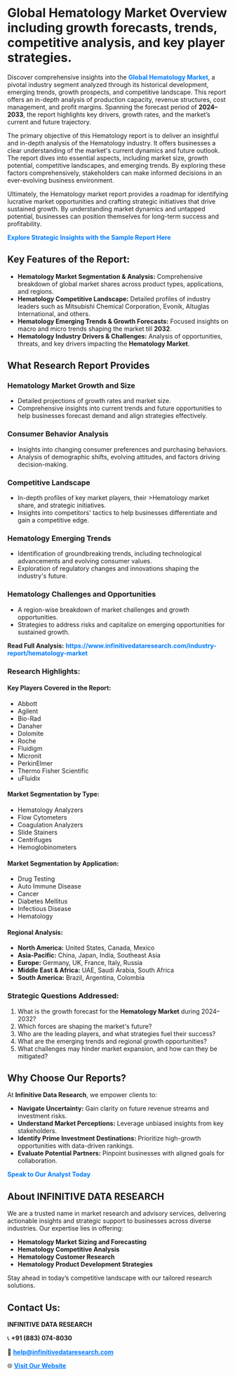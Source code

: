 <h1>Global Hematology Market Overview including growth forecasts, trends, competitive analysis, and key player strategies.</h1>
<p>
Discover comprehensive insights into the 
<a href="https://www.infinitivedataresearch.com/industry-report/hematology-market" rel="dofollow" style="color: #007BFF; text-decoration: none;"><strong>Global Hematology Market</strong></a>, a pivotal industry segment analyzed through its historical development, emerging trends, growth prospects, and competitive landscape. This report offers an in-depth analysis of production capacity, revenue structures, cost management, and profit margins. Spanning the forecast period of <strong>2024–2033</strong>, the report highlights key drivers, growth rates, and the market’s current and future trajectory.
</p>
<p>
The primary objective of this Hematology report is to deliver an insightful and in-depth analysis of the Hematology industry. It offers businesses a clear understanding of the market's current dynamics and future outlook. The report dives into essential aspects, including market size, growth potential, competitive landscapes, and emerging trends. By exploring these factors comprehensively, stakeholders can make informed decisions in an ever-evolving business environment.
</p>
<p>
Ultimately, the Hematology market report provides a roadmap for identifying lucrative market opportunities and crafting strategic initiatives that drive sustained growth. By understanding market dynamics and untapped potential, businesses can position themselves for long-term success and profitability.
</p>
<p>
<a href="https://www.infinitivedataresearch.com/request-sample/reportId=112416" style="color: #007BFF; text-decoration: none;"><strong>Explore Strategic Insights with the Sample Report Here</strong></a>
</p>

<h2>Key Features of the Report:</h2>
<ul>
<li><strong>Hematology Market Segmentation & Analysis:</strong> Comprehensive breakdown of global market shares across product types, applications, and regions.</li>
<li><strong>Hematology Competitive Landscape:</strong> Detailed profiles of industry leaders such as Mitsubishi Chemical Corporation, Evonik, Altuglas International, and others.</li>
<li><strong>Hematology Emerging Trends & Growth Forecasts:</strong> Focused insights on macro and micro trends shaping the market till <strong>2032</strong>.</li>
<li><strong>Hematology Industry Drivers & Challenges:</strong> Analysis of opportunities, threats, and key drivers impacting the <strong>Hematology Market</strong>.</li>
</ul>

<h2>What Research Report Provides</h2>
<h3>Hematology Market Growth and Size</h3>
<ul>
<li>Detailed projections of growth rates and market size.</li>
<li>Comprehensive insights into current trends and future opportunities to help businesses forecast demand and align strategies effectively.</li>
</ul>

<h3>Consumer Behavior Analysis</h3>
<ul>
<li>Insights into changing consumer preferences and purchasing behaviors.</li>
<li>Analysis of demographic shifts, evolving attitudes, and factors driving decision-making.</li>
</ul>

<h3>Competitive Landscape</h3>
<ul>
<li>In-depth profiles of key market players, their >Hematology market share, and strategic initiatives.</li>
<li>Insights into competitors' tactics to help businesses differentiate and gain a competitive edge.</li>
</ul>

<h3>Hematology Emerging Trends</h3>
<ul>
<li>Identification of groundbreaking trends, including technological advancements and evolving consumer values.</li>
<li>Exploration of regulatory changes and innovations shaping the industry's future.</li>
</ul>

<h3>Hematology Challenges and Opportunities</h3>
<ul>
<li>A region-wise breakdown of market challenges and growth opportunities.</li>
<li>Strategies to address risks and capitalize on emerging opportunities for sustained growth.</li>
</ul>
<p><strong>Read Full Analysis:</strong> <a href="https://www.infinitivedataresearch.com/industry-report/hematology-market" rel="dofollow" style="color: #007BFF; text-decoration: none;"><strong>https://www.infinitivedataresearch.com/industry-report/hematology-market</strong></a></p>
<h3>Research Highlights:</h3>
<h4>Key Players Covered in the Report:</h4>
<ul><li>Abbott</li><li>Agilent</li><li>Bio-Rad</li><li>Danaher</li><li>Dolomite</li><li>Roche</li><li>Fluidigm</li><li>Micronit</li><li>PerkinElmer</li><li>Thermo Fisher Scientific</li><li>uFluidix</li></ul>
<h4>Market Segmentation by Type:</h4>
<ul><li>Hematology Analyzers</li><li>Flow Cytometers</li><li>Coagulation Analyzers</li><li>Slide Stainers</li><li>Centrifuges</li><li>Hemoglobinometers</li></ul>
<h4>Market Segmentation by Application:</h4>
<ul><li>Drug Testing</li><li>Auto Immune Disease</li><li>Cancer</li><li>Diabetes Mellitus</li><li>Infectious Disease</li><li>Hematology</li></ul>

<h4>Regional Analysis:</h4>
<ul>
<li><strong>North America:</strong> United States, Canada, Mexico</li>
<li><strong>Asia-Pacific:</strong> China, Japan, India, Southeast Asia</li>
<li><strong>Europe:</strong> Germany, UK, France, Italy, Russia</li>
<li><strong>Middle East & Africa:</strong> UAE, Saudi Arabia, South Africa</li>
<li><strong>South America:</strong> Brazil, Argentina, Colombia</li>
</ul>

<h3>Strategic Questions Addressed:</h3>
<ol>
<li>What is the growth forecast for the <strong>Hematology Market</strong> during 2024–2032?</li>
<li>Which forces are shaping the market's future?</li>
<li>Who are the leading players, and what strategies fuel their success?</li>
<li>What are the emerging trends and regional growth opportunities?</li>
<li>What challenges may hinder market expansion, and how can they be mitigated?</li>
</ol>

<h2>Why Choose Our Reports?</h2>
<p>At <strong>Infinitive Data Research</strong>, we empower clients to:</p>
<ul>
<li><strong>Navigate Uncertainty:</strong> Gain clarity on future revenue streams and investment risks.</li>
<li><strong>Understand Market Perceptions:</strong> Leverage unbiased insights from key stakeholders.</li>
<li><strong>Identify Prime Investment Destinations:</strong> Prioritize high-growth opportunities with data-driven rankings.</li>
<li><strong>Evaluate Potential Partners:</strong> Pinpoint businesses with aligned goals for collaboration.</li>
</ul>
<p><a href="https://www.infinitivedataresearch.com/industry-report/hematology-market" rel="dofollow" style="color: #007BFF; text-decoration: none;"><strong>Speak to Our Analyst Today</strong></a></p>

<h2>About INFINITIVE DATA RESEARCH</h2>
<p>We are a trusted name in market research and advisory services, delivering actionable insights and strategic support to businesses across diverse industries. Our expertise lies in offering:</p>
<ul>
<li><strong>Hematology Market Sizing and Forecasting</strong></li>
<li><strong>Hematology Competitive Analysis</strong></li>
<li><strong>Hematology Customer Research</strong></li>
<li><strong>Hematology Product Development Strategies</strong></li>
</ul>
<p>Stay ahead in today’s competitive landscape with our tailored research solutions.</p>

<h2>Contact Us:</h2>
<p><strong>INFINITIVE DATA RESEARCH</strong></p>
<p>📞 <strong>+91 (883) 074-8030</strong></p>
<p>📧 <strong><a href="mailto:help@infinitivedataresearch.com" style="color: #007BFF;">help@infinitivedataresearch.com</a></strong></p>
<p>🌐 <strong><a href="https://www.infinitivedataresearch.com" rel="dofollow" style="color: #007BFF;">Visit Our Website</a></strong></p>